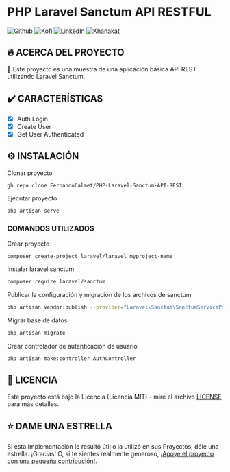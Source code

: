 # PHP Laravel Sanctum API RESTFUL

[![Github][github-shield]][github-url]
[![Kofi][kofi-shield]][kofi-url]
[![LinkedIn][linkedin-shield]][linkedin-url]
[![Khanakat][khanakat-shield]][khanakat-url]

## 🔥 ACERCA DEL PROYECTO

🦄 Este proyecto es una muestra de una aplicación básica API REST utilizando Laravel Sanctum.

## ✔️ CARACTERÍSTICAS

- [x] Auth Login
- [x] Create User
- [x] Get User Authenticated

## ⚙️ INSTALACIÓN

Clonar proyecto

```bash
gh repo clone FernandoCalmet/PHP-Laravel-Sanctum-API-REST
```

Ejecutar proyecto

```bash
php artisan serve
```

### COMANDOS UTILIZADOS

Crear proyecto

```bash
composer create-project laravel/laravel myproject-name
```

Instalar laravel sanctum

```bash
composer require laravel/sanctum
```

Publicar la configuración y migración de los archivos de sanctum

```bash
php artisan vendor:publish --provider="Laravel\Sanctum\SanctumServiceProvider"
```

Migrar base de datos

```bash
php artisan migrate
```

Crear controlador de autenticación de usuario

```bash
php artisan make:controller AuthController
```

## 📄 LICENCIA

Este proyecto está bajo la Licencia (Licencia MIT) - mire el archivo [LICENSE](LICENSE) para más detalles.

## ⭐️ DAME UNA ESTRELLA

Si esta Implementación le resultó útil o la utilizó en sus Proyectos, déle una estrella. ¡Gracias! O, si te sientes realmente generoso, [¡Apoye el proyecto con una pequeña contribución!](https://ko-fi.com/fernandocalmet).

<!--- reference style links --->
[github-shield]: https://img.shields.io/badge/-@fernandocalmet-%23181717?style=flat-square&logo=github
[github-url]: https://github.com/fernandocalmet
[kofi-shield]: https://img.shields.io/badge/-@fernandocalmet-%231DA1F2?style=flat-square&logo=kofi&logoColor=ff5f5f
[kofi-url]: https://ko-fi.com/fernandocalmet
[linkedin-shield]: https://img.shields.io/badge/-fernandocalmet-blue?style=flat-square&logo=Linkedin&logoColor=white&link=https://www.linkedin.com/in/fernandocalmet
[linkedin-url]: https://www.linkedin.com/in/fernandocalmet
[khanakat-shield]: https://img.shields.io/badge/khanakat.com-brightgreen?style=flat-square
[khanakat-url]: https://khanakat.com